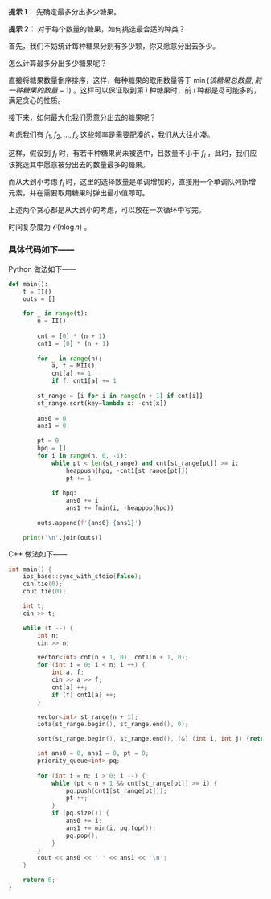 **提示 1：** 先确定最多分出多少糖果。

**提示 2：** 对于每个数量的糖果，如何挑选最合适的种类？

首先，我们不妨统计每种糖果分别有多少颗，你又愿意分出去多少。

怎么计算最多分出多少糖果呢？

直接将糖果数量倒序排序，这样，每种糖果的取用数量等于 $\min(该糖果总数量,前一种糖果的数量-1)$ 。这样可以保证取到第 $i$ 种糖果时，前 $i$ 种都是尽可能多的，满足贪心的性质。

接下来，如何最大化我们愿意分出去的糖果呢？

考虑我们有 $f_1,f_2,\dots,f_k$ 这些频率是需要配凑的，我们从大往小凑。

这样，假设到 $f_i$ 时，有若干种糖果尚未被选中，且数量不小于 $f_i$ ，此时，我们应该挑选其中愿意被分出去的数量最多的糖果。

而从大到小考虑 $f_i$ 时，这里的选择数量是单调增加的，直接用一个单调队列新增元素，并在需要取用糖果时弹出最小值即可。

上述两个贪心都是从大到小的考虑，可以放在一次循环中写完。

时间复杂度为 $\mathcal{O}(n\log n)$ 。

### 具体代码如下——

Python 做法如下——

```Python []
def main():
    t = II()
    outs = []

    for _ in range(t):
        n = II()
        
        cnt = [0] * (n + 1)
        cnt1 = [0] * (n + 1)
        
        for _ in range(n):
            a, f = MII()
            cnt[a] += 1
            if f: cnt1[a] += 1
        
        st_range = [i for i in range(n + 1) if cnt[i]]
        st_range.sort(key=lambda x: -cnt[x])
        
        ans0 = 0
        ans1 = 0
        
        pt = 0
        hpq = []
        for i in range(n, 0, -1):
            while pt < len(st_range) and cnt[st_range[pt]] >= i:
                heappush(hpq, -cnt1[st_range[pt]])
                pt += 1
            
            if hpq:
                ans0 += i
                ans1 += fmin(i, -heappop(hpq))
        
        outs.append(f'{ans0} {ans1}')

    print('\n'.join(outs))
```

C++ 做法如下——

```cpp []
int main() {
    ios_base::sync_with_stdio(false);
    cin.tie(0);
    cout.tie(0);

    int t;
    cin >> t;

    while (t --) {
        int n;
        cin >> n;

        vector<int> cnt(n + 1, 0), cnt1(n + 1, 0);
        for (int i = 0; i < n; i ++) {
            int a, f;
            cin >> a >> f;
            cnt[a] ++;
            if (f) cnt1[a] ++;
        }

        vector<int> st_range(n + 1);
        iota(st_range.begin(), st_range.end(), 0);

        sort(st_range.begin(), st_range.end(), [&] (int i, int j) {return cnt[i] > cnt[j];});

        int ans0 = 0, ans1 = 0, pt = 0;
        priority_queue<int> pq;
        
        for (int i = n; i > 0; i --) {
            while (pt < n + 1 && cnt[st_range[pt]] >= i) {
                pq.push(cnt1[st_range[pt]]);
                pt ++;
            }
            if (pq.size()) {
                ans0 += i;
                ans1 += min(i, pq.top());
                pq.pop();
            }
        }
        cout << ans0 << ' ' << ans1 << '\n';
    }

    return 0;
}
```
